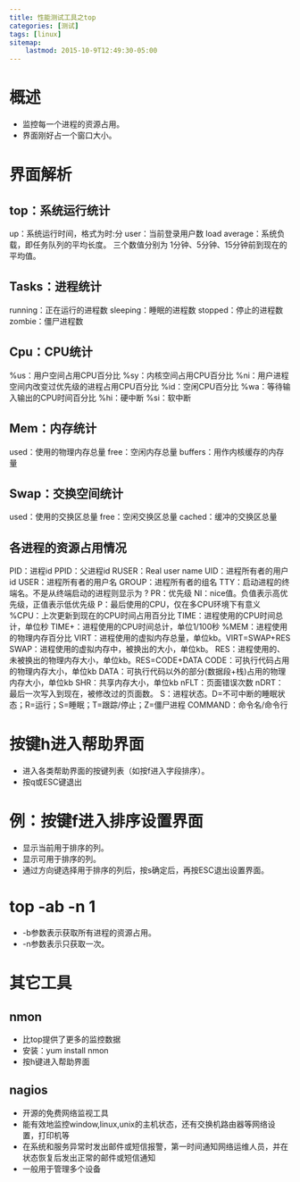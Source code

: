```yaml
---
title: 性能测试工具之top
categories: [测试]
tags: [linux]
sitemap:
    lastmod: 2015-10-9T12:49:30-05:00
---
```





概述
================================================================================

* 监控每一个进程的资源占用。
* 界面刚好占一个窗口大小。






界面解析
================================================================================

top：系统运行统计
------------------------------------------------------

up：系统运行时间，格式为时:分
user：当前登录用户数
load average：系统负载，即任务队列的平均长度。 三个数值分别为  1分钟、5分钟、15分钟前到现在的平均值。



Tasks：进程统计
------------------------------------------------------
running：正在运行的进程数
sleeping：睡眠的进程数
stopped：停止的进程数
zombie：僵尸进程数



Cpu：CPU统计
------------------------------------------------------

%us：用户空间占用CPU百分比
%sy：内核空间占用CPU百分比
%ni：用户进程空间内改变过优先级的进程占用CPU百分比
%id：空闲CPU百分比
%wa：等待输入输出的CPU时间百分比
%hi：硬中断
%si：软中断



Mem：内存统计
------------------------------------------------------

used：使用的物理内存总量
free：空闲内存总量
buffers：用作内核缓存的内存量



Swap：交换空间统计
------------------------------------------------------

used：使用的交换区总量
free：空闲交换区总量
cached：缓冲的交换区总量



各进程的资源占用情况
------------------------------------------------------

PID：进程id
PPID：父进程id
RUSER：Real user name
UID：进程所有者的用户id
USER：进程所有者的用户名
GROUP：进程所有者的组名
TTY：启动进程的终端名。不是从终端启动的进程则显示为 ?
PR：优先级
NI：nice值。负值表示高优先级，正值表示低优先级
P：最后使用的CPU，仅在多CPU环境下有意义
%CPU：上次更新到现在的CPU时间占用百分比
TIME：进程使用的CPU时间总计，单位秒
TIME+：进程使用的CPU时间总计，单位1/100秒
%MEM：进程使用的物理内存百分比
VIRT：进程使用的虚拟内存总量，单位kb。VIRT=SWAP+RES
SWAP：进程使用的虚拟内存中，被换出的大小，单位kb。
RES：进程使用的、未被换出的物理内存大小，单位kb。RES=CODE+DATA
CODE：可执行代码占用的物理内存大小，单位kb
DATA：可执行代码以外的部分(数据段+栈)占用的物理内存大小，单位kb
SHR：共享内存大小，单位kb
nFLT：页面错误次数
nDRT：最后一次写入到现在，被修改过的页面数。
S：进程状态。D=不可中断的睡眠状态；R=运行；S=睡眠；T=跟踪/停止；Z=僵尸进程
COMMAND：命令名/命令行






按键h进入帮助界面
================================================================================

* 进入各类帮助界面的按键列表（如按f进入字段排序）。
* 按q或ESC键退出






例：按键f进入排序设置界面
================================================================================

* 显示当前用于排序的列。
* 显示可用于排序的列。
* 通过方向键选择用于排序的列后，按s确定后，再按ESC退出设置界面。






top -ab -n 1
===========================================

* -b参数表示获取所有进程的资源占用。
* -n参数表示只获取一次。






其它工具
================================================================================

nmon
------------------------------------------------------

* 比top提供了更多的监控数据
* 安装：yum install nmon
* 按h键进入帮助界面

nagios
------------------------------------------------------

* 开源的免费网络监视工具
* 能有效地监控window,linux,unix的主机状态，还有交换机路由器等网络设置，打印机等
* 在系统和服务异常时发出邮件或短信报警，第一时间通知网络运维人员，并在状态恢复后发出正常的邮件或短信通知
* 一般用于管理多个设备